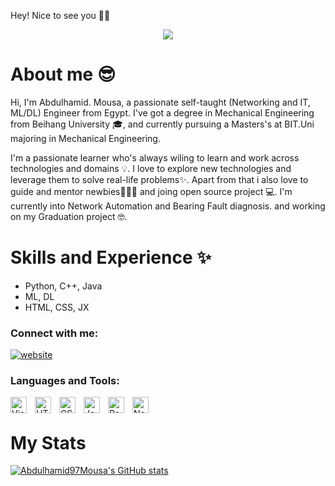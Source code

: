 Hey! Nice to see you 👋🏼


<p align="center"> <img  src = "https://user-images.githubusercontent.com/80536675/178997850-f25bef4e-ed19-4a9d-baea-371efffcccfe.png" />

</p>

# About me 😎
Hi, I'm Abdulhamid. Mousa, a passionate self-taught (Networking and IT, ML/DL) Engineer from Egypt. I've got a degree in Mechanical Engineering from Beihang University 🎓, and currently pursuing a Masters's at BIT.Uni majoring in Mechanical Engineering. 

I'm a passionate learner who's always wiling to learn and work across technologies and domains 💡. I love to explore new technologies and leverage them to solve real-life problems✨. Apart from that i also love to guide and mentor newbies👨🏽‍💻 and joing open source project 💻. I'm currently into Network Automation and Bearing Fault diagnosis. and working on my Graduation project 🤓. 

# Skills and Experience ✨

* Python, C++, Java
* ML, DL
* HTML, CSS, JX

### Connect with me:

[![website](./img/linkedin-light.svg)](https://www.linkedin.com/in/abdulhamid-m-mousa#gh-dark-mode-only)
&nbsp;&nbsp;


### Languages and Tools:

<img align="left" alt="Visual Studio Code" width="26px" src="https://cdn.jsdelivr.net/gh/devicons/devicon/icons/vscode/vscode-original.svg" style="padding-right:10px;" />
<img align="left" alt="HTML5" width="26px" src="https://cdn.jsdelivr.net/gh/devicons/devicon/icons/html5/html5-original.svg" style="padding-right:10px;" />
<img align="left" alt="CSS3" width="26px" src="https://cdn.jsdelivr.net/gh/devicons/devicon/icons/css3/css3-original.svg" style="padding-right:10px;" />
<img align="left" alt="JavaScript" width="26px" src="https://cdn.jsdelivr.net/gh/devicons/devicon/icons/javascript/javascript-original.svg" style="padding-right:10px;" />
<img align="left" alt="React" width="26px" src="https://cdn.jsdelivr.net/gh/devicons/devicon/icons/react/react-original.svg" style="padding-right:10px;" />
<img align="left" alt="Node.js" width="26px" src="https://cdn.jsdelivr.net/gh/devicons/devicon/icons/nodejs/nodejs-original.svg" style="padding-right:10px;" />
&nbsp;&nbsp;

# My Stats
[![Abdulhamid97Mousa's GitHub stats](https://github-readme-stats.vercel.app/api?username=Abdulhamid97Mousa)](https://github.com/Abdulhamid97Mousa/github-readme-stats)

